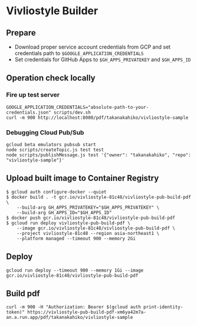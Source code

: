 # Vivliostyle Builder

## Prepare

- Download proper service account credentials from GCP and set credentials path to `$GOOGLE_APPLICATION_CREDENTIALS`
- Set credentials for GitHub Apps to `$GH_APPS_PRIVATEKEY` and `$GH_APPS_ID`

## Operation check locally

### Fire up test server

```shell
GOOGLE_APPLICATION_CREDENTIALS="absolute-path-to-your-credentials.json" scripts/dev.sh
curl -m 900 http://localhost:8080/pdf/takanakahiko/vivliostyle-sample
```

### Debugging Cloud Pub/Sub

```shell
gcloud beta emulators pubsub start
node scripts/createTopic.js test test
node scripts/publishMessage.js test '{"owner": "takanakahiko", "repo": "vivliostyle-sample"}'
```

## Upload built image to Container Registry

```shell
$ gcloud auth configure-docker --quiet
$ docker build . -t gcr.io/vivliostyle-81c48/vivliostyle-pub-build-pdf \
    --build-arg GH_APPS_PRIVATEKEY="$GH_APPS_PRIVATEKEY" \
    --build-arg GH_APPS_ID="$GH_APPS_ID"
$ docker push gcr.io/vivliostyle-81c48/vivliostyle-pub-build-pdf
$ gcloud run deploy vivliostyle-pub-build-pdf \
    --image gcr.io/vivliostyle-81c48/vivliostyle-pub-build-pdf \
    --project vivliostyle-81c48 --region asia-northeast1 \
    --platform managed --timeout 900 --memory 2Gi
```

## Deploy

```shell
gcloud run deploy --timeout 900 --memory 1Gi --image gcr.io/vivliostyle-81c48/vivliostyle-pub-build-pdf
```

## Build pdf

```shell
curl -m 900 -H "Authorization: Bearer $(gcloud auth print-identity-token)" https://vivliostyle-pub-build-pdf-xm6ya42m7a-an.a.run.app/pdf/takanakahiko/vivliostyle-sample
```

